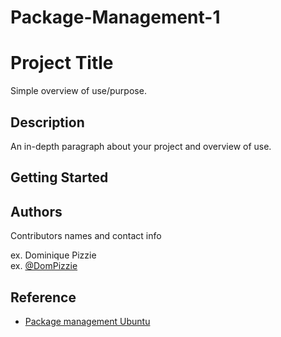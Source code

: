# Package-Management-1


# Project Title

Simple overview of use/purpose.

## Description

An in-depth paragraph about your project and overview of use.

## Getting Started

## Authors

Contributors names and contact info

ex. Dominique Pizzie  
ex. [@DomPizzie](https://twitter.com/dompizzie)

## Reference
* [Package management Ubuntu](https://ubuntu.com/server/docs/package-management)
